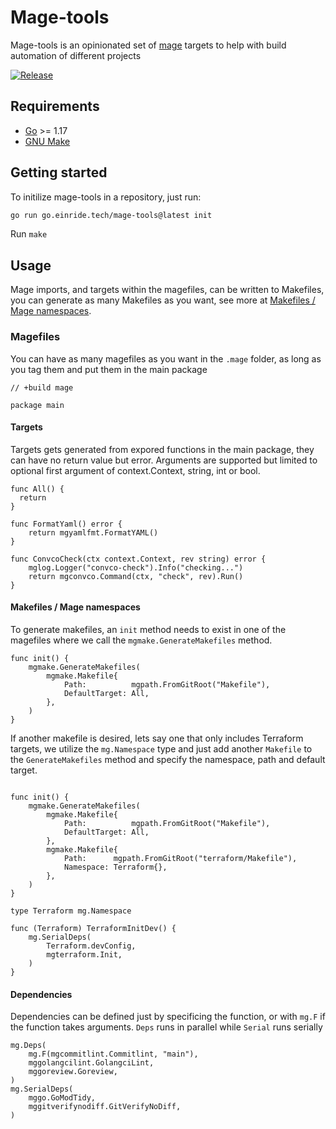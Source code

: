 Mage-tools
==========

Mage-tools is an opinionated set of [mage](https://github.com/magefile/mage) targets to help with build automation of different projects

[![Release](https://github.com/einride/mage-tools/actions/workflows/release.yml/badge.svg)](https://github.com/einride/mage-tools/actions/workflows/release.yml)

Requirements
------------

-	[Go](https://golang.org/doc/install) >= 1.17
-	[GNU Make](https://www.gnu.org/software/make/)

Getting started
---------------

To initilize mage-tools in a repository, just run:

```bash
go run go.einride.tech/mage-tools@latest init
```

Run `make`

Usage
-----

Mage imports, and targets within the magefiles, can be written to Makefiles, you can generate as many Makefiles as you want, see more at [Makefiles / Mage namespaces](https://github.com/einride/mage-tools#makefiles--mage-namespaces).

### Magefiles

You can have as many magefiles as you want in the `.mage` folder, as long as you tag them and put them in the main package

```golang
// +build mage

package main
```

#### Targets

Targets gets generated from expored functions in the main package, they can have no return value but error. Arguments are supported but limited to optional first argument of context.Context, string, int or bool.

```golang
func All() {
  return
}

func FormatYaml() error {
	return mgyamlfmt.FormatYAML()
}

func ConvcoCheck(ctx context.Context, rev string) error {
	mglog.Logger("convco-check").Info("checking...")
	return mgconvco.Command(ctx, "check", rev).Run()
}
```

#### Makefiles / Mage namespaces

To generate makefiles, an `init` method needs to exist in one of the magefiles where we call the `mgmake.GenerateMakefiles` method.

```golang
func init() {
	mgmake.GenerateMakefiles(
		mgmake.Makefile{
			Path:          mgpath.FromGitRoot("Makefile"),
			DefaultTarget: All,
		},
	)
}
```

If another makefile is desired, lets say one that only includes Terraform targets, we utilize the `mg.Namespace` type and just add another `Makefile` to the `GenerateMakefiles` method and specify the namespace, path and default target.

```golang

func init() {
	mgmake.GenerateMakefiles(
		mgmake.Makefile{
			Path:          mgpath.FromGitRoot("Makefile"),
			DefaultTarget: All,
		},
		mgmake.Makefile{
			Path:      mgpath.FromGitRoot("terraform/Makefile"),
			Namespace: Terraform{},
		},
	)
}

type Terraform mg.Namespace

func (Terraform) TerraformInitDev() {
	mg.SerialDeps(
		Terraform.devConfig,
		mgterraform.Init,
	)
}
```

#### Dependencies

Dependencies can be defined just by specificing the function, or with `mg.F` if the function takes arguments. `Deps` runs in parallel while `Serial` runs serially

```golang
mg.Deps(
	mg.F(mgcommitlint.Commitlint, "main"),
	mggolangcilint.GolangciLint,
	mggoreview.Goreview,
)
mg.SerialDeps(
	mggo.GoModTidy,
	mggitverifynodiff.GitVerifyNoDiff,
)
```
